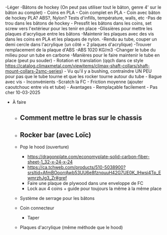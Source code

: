 -Léger
-Bâtons de hockey (On peut pas utiliser tout le bâton, genre 4' sur le bâton au complet) - Coins en PLA - Coin complet en PLA - Coin avec bâton de hockey PLA? ABS?, Nylon? Tests d'infills, température, walls, etc
-Pas de trou dans les bâtons de hockey - Pressfit les bâtons dans les coins, set screw vers l'extérieur pour les tenir en place
-Glissières pour mettre les plaques d'acrylique entre les bâtons
-Maintenir les plaques avec des vis dans les coins en PLA et les plaques de nylon.
-Rendu au tube, couper un demi cercle dans l'acrylique (un côté = 2 plaques d'acrylique)
-Trouver remplacement de la plaque d'ABS
-ABS 1020 KG/m3
-Changer le tube du milieu pour un tube en carbone
-Manières pour le faire maintenir le tube en place (peut pu souder) - Rotation et translation (qqch dans ce style https://catalog.climaxmetal.com/viewitems/climax-shaft-collars/shaft-mount-collars-2smc-series) - Vu qu'il y a bushing, contraindre UN PEU pour pas que le tube tourne et que les rocker tourne autour du tube - Bague avec vis - Inconvénients
-Scratch la FC - Friction moyenne (ajouter caoutchouc entre vis et tube) - Avantages - Remplaçable facilement - Pas cher
10-03-2025

- À faire

  - ## Comment mettre le bras sur le chassis
  - ## Rocker bar (avec Loïc)
  - Pop le hood (ouverture)
    - https://dragonplate.com/economyplate-solid-carbon-fiber-sheet-1_32-x-24-x-24
    - https://ca.tchweb.com/products/510-5038900?srsltid=AfmBOoorrAwb53UU6e8fznquuH42G7UE0K_lHwsi4Tp_EwmrzhJg3_Zr#gref
    - Faire une plaque de plywood dans une enveloppe de FC
    - Lock aux 4 coins + guide pour toujours la même à la même place
  - Système de serrage pour les bâtons

  - Coin connecteur
    - Taper
  - Plaques d'acrylique (même méthode que le hood)
